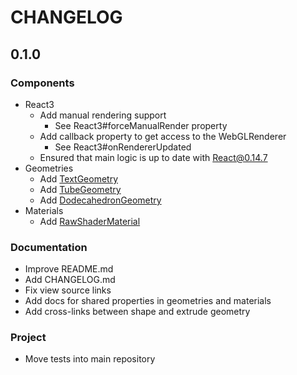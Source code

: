 CHANGELOG
===========

## 0.1.0

### Components
- React3
  - Add manual rendering support
    - See React3#forceManualRender property
  - Add callback property to get access to the WebGLRenderer
    - See React3#onRendererUpdated
  - Ensured that main logic is up to date with React@0.14.7
- Geometries
  - Add [TextGeometry]()
  - Add [TubeGeometry]()
  - Add [DodecahedronGeometry]()
- Materials
  - Add [RawShaderMaterial]()

### Documentation
- Improve README.md
- Add CHANGELOG.md
- Fix view source links
- Add docs for shared properties in geometries and materials
- Add cross-links between shape and extrude geometry

### Project
- Move tests into main repository
